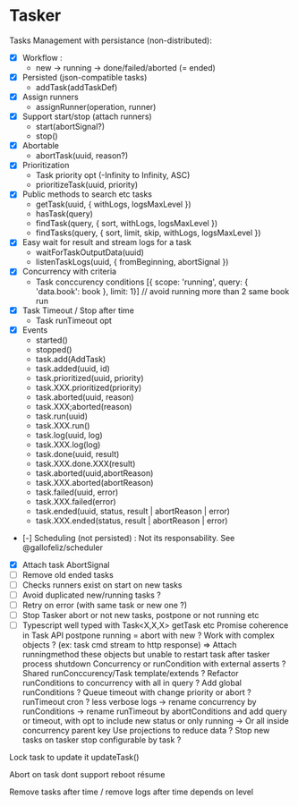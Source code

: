 # Tasker

Tasks Management with persistance (non-distributed):
- [X] Workflow :
    - new -> running -> done/failed/aborted (= ended)
- [X] Persisted (json-compatible tasks)
    - addTask(addTaskDef)
- [X] Assign runners
    - assignRunner(operation, runner)
- [X] Support start/stop (attach runners)
    - start(abortSignal?)
    - stop()
- [X] Abortable
    - abortTask(uuid, reason?)
- [X] Prioritization
    - Task priority opt (-Infinity to Infinity, ASC)
    - prioritizeTask(uuid, priority)
- [X] Public methods to search etc tasks
    - getTask(uuid, { withLogs, logsMaxLevel })
    - hasTask(query)
    - findTask(query, { sort, withLogs, logsMaxLevel })
    - findTasks(query, { sort, limit, skip, withLogs, logsMaxLevel })
- [X] Easy wait for result and stream logs for a task
    - waitForTaskOutputData(uuid)
    - listenTaskLogs(uuid, { fromBeginning, abortSignal })
- [X] Concurrency with criteria
    - Task conccurency conditions [{ scope: 'running', query: { 'data.book': book }, limit: 1}] // avoid running more than 2 same book run
- [X] Task Timeout / Stop after time
    - Task runTimeout opt
- [X] Events
    - started()
    - stopped()
    - task.add(AddTask)
    - task.added(uuid, id)
    - task.prioritized(uuid, priority)
    - task.XXX.prioritized(priority)
    - task.aborted(uuid, reason)
    - task.XXX;aborted(reason)
    - task.run(uuid)
    - task.XXX.run()
    - task.log(uuid, log)
    - task.XXX.log(log)
    - task.done(uuid, result)
    - task.XXX.done.XXX(result)
    - task.aborted(uuid,abortReason)
    - task.XXX.aborted(abortReason)
    - task.failed(uuid, error)
    - task.XXX.failed(error)
    - task.ended(uuid, status, result | abortReason | error)
    - task.XXX.ended(status, result | abortReason | error)
- [-] Scheduling (not persisted) : Not its responsability. See @gallofeliz/scheduler
- [X] Attach task AbortSignal
- [ ] Remove old ended tasks
- [ ] Checks runners exist on start on new tasks
- [ ] Avoid duplicated new/running tasks ?
- [ ] Retry on error (with same task or new one ?)
- [ ] Stop Tasker abort or not new tasks, postpone or not running etc
- [ ] Typescript well typed with Task<X,X,X> getTask<T extends Task> etc
Promise coherence in Task API
postpone running = abort with new ?
Work with complex objects ? (ex: task cmd stream to http response) => Attach runningmethod these objects but unable to restart task after tasker process shutdown
Concurrency or runCondition with external asserts ?
Shared runConccurency/Task template/extends ?
Refactor runConditions to concurrency with all in query ?
Add global runConditions ?
Queue timeout with change priority or abort ?
runTimeout cron ?
less verbose logs
-> rename concurrency by runConditions
-> rename runTimeout by abortConditions and add query or timeout, with opt to include new status or only running
-> Or all inside concurrency parent key
Use projections to reduce data ?
Stop new tasks on tasker stop configurable by task ?

Lock task to update it updateTask()

Abort on task dont support reboot résume

Remove tasks after time / remove logs after time depends on level
